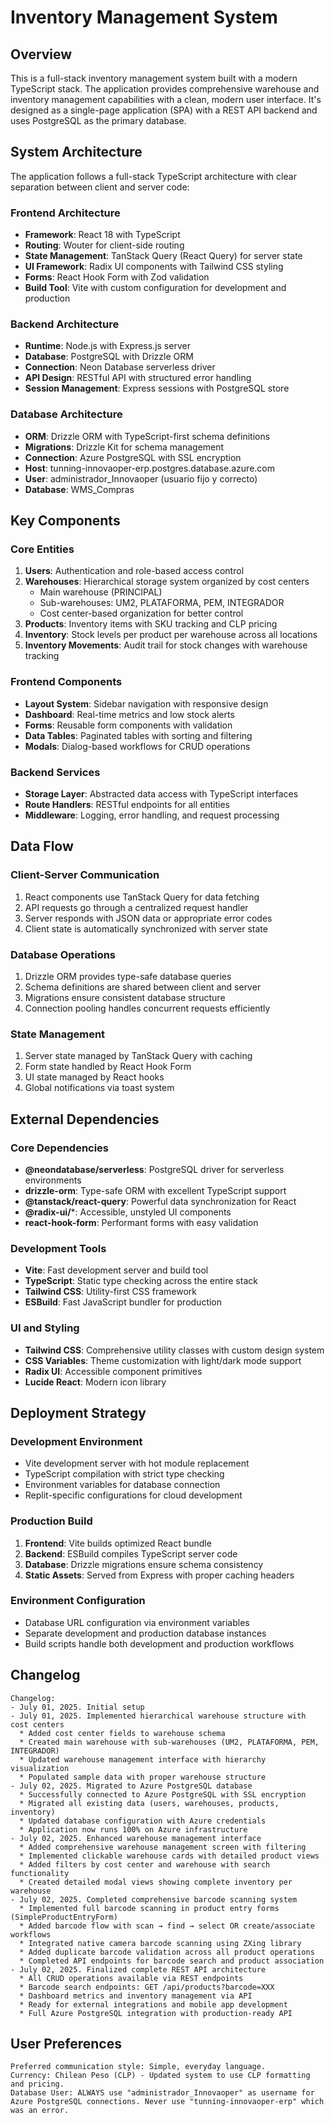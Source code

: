 # Inventory Management System

## Overview

This is a full-stack inventory management system built with a modern TypeScript stack. The application provides comprehensive warehouse and inventory management capabilities with a clean, modern user interface. It's designed as a single-page application (SPA) with a REST API backend and uses PostgreSQL as the primary database.

## System Architecture

The application follows a full-stack TypeScript architecture with clear separation between client and server code:

### Frontend Architecture
- **Framework**: React 18 with TypeScript
- **Routing**: Wouter for client-side routing
- **State Management**: TanStack Query (React Query) for server state
- **UI Framework**: Radix UI components with Tailwind CSS styling
- **Forms**: React Hook Form with Zod validation
- **Build Tool**: Vite with custom configuration for development and production

### Backend Architecture  
- **Runtime**: Node.js with Express.js server
- **Database**: PostgreSQL with Drizzle ORM
- **Connection**: Neon Database serverless driver
- **API Design**: RESTful API with structured error handling
- **Session Management**: Express sessions with PostgreSQL store

### Database Architecture
- **ORM**: Drizzle ORM with TypeScript-first schema definitions
- **Migrations**: Drizzle Kit for schema management
- **Connection**: Azure PostgreSQL with SSL encryption
- **Host**: tunning-innovaoper-erp.postgres.database.azure.com  
- **User**: administrador_Innovaoper (usuario fijo y correcto)
- **Database**: WMS_Compras

## Key Components

### Core Entities
1. **Users**: Authentication and role-based access control
2. **Warehouses**: Hierarchical storage system organized by cost centers
   - Main warehouse (PRINCIPAL)
   - Sub-warehouses: UM2, PLATAFORMA, PEM, INTEGRADOR
   - Cost center-based organization for better control
3. **Products**: Inventory items with SKU tracking and CLP pricing
4. **Inventory**: Stock levels per product per warehouse across all locations
5. **Inventory Movements**: Audit trail for stock changes with warehouse tracking

### Frontend Components
- **Layout System**: Sidebar navigation with responsive design
- **Dashboard**: Real-time metrics and low stock alerts
- **Forms**: Reusable form components with validation
- **Data Tables**: Paginated tables with sorting and filtering
- **Modals**: Dialog-based workflows for CRUD operations

### Backend Services
- **Storage Layer**: Abstracted data access with TypeScript interfaces
- **Route Handlers**: RESTful endpoints for all entities
- **Middleware**: Logging, error handling, and request processing

## Data Flow

### Client-Server Communication
1. React components use TanStack Query for data fetching
2. API requests go through a centralized request handler
3. Server responds with JSON data or appropriate error codes
4. Client state is automatically synchronized with server state

### Database Operations
1. Drizzle ORM provides type-safe database queries
2. Schema definitions are shared between client and server
3. Migrations ensure consistent database structure
4. Connection pooling handles concurrent requests efficiently

### State Management
1. Server state managed by TanStack Query with caching
2. Form state handled by React Hook Form
3. UI state managed by React hooks
4. Global notifications via toast system

## External Dependencies

### Core Dependencies
- **@neondatabase/serverless**: PostgreSQL driver for serverless environments
- **drizzle-orm**: Type-safe ORM with excellent TypeScript support
- **@tanstack/react-query**: Powerful data synchronization for React
- **@radix-ui/***: Accessible, unstyled UI components
- **react-hook-form**: Performant forms with easy validation

### Development Tools
- **Vite**: Fast development server and build tool
- **TypeScript**: Static type checking across the entire stack
- **Tailwind CSS**: Utility-first CSS framework
- **ESBuild**: Fast JavaScript bundler for production

### UI and Styling
- **Tailwind CSS**: Comprehensive utility classes with custom design system
- **CSS Variables**: Theme customization with light/dark mode support
- **Radix UI**: Accessible component primitives
- **Lucide React**: Modern icon library

## Deployment Strategy

### Development Environment
- Vite development server with hot module replacement
- TypeScript compilation with strict type checking
- Environment variables for database connection
- Replit-specific configurations for cloud development

### Production Build
1. **Frontend**: Vite builds optimized React bundle
2. **Backend**: ESBuild compiles TypeScript server code
3. **Database**: Drizzle migrations ensure schema consistency
4. **Static Assets**: Served from Express with proper caching headers

### Environment Configuration
- Database URL configuration via environment variables
- Separate development and production database instances
- Build scripts handle both development and production workflows

## Changelog

```
Changelog:
- July 01, 2025. Initial setup
- July 01, 2025. Implemented hierarchical warehouse structure with cost centers
  * Added cost center fields to warehouse schema
  * Created main warehouse with sub-warehouses (UM2, PLATAFORMA, PEM, INTEGRADOR)
  * Updated warehouse management interface with hierarchy visualization
  * Populated sample data with proper warehouse structure
- July 02, 2025. Migrated to Azure PostgreSQL database
  * Successfully connected to Azure PostgreSQL with SSL encryption
  * Migrated all existing data (users, warehouses, products, inventory)
  * Updated database configuration with Azure credentials
  * Application now runs 100% on Azure infrastructure
- July 02, 2025. Enhanced warehouse management interface
  * Added comprehensive warehouse management screen with filtering
  * Implemented clickable warehouse cards with detailed product views
  * Added filters by cost center and warehouse with search functionality
  * Created detailed modal views showing complete inventory per warehouse
- July 02, 2025. Completed comprehensive barcode scanning system
  * Implemented full barcode scanning in product entry forms (SimpleProductEntryForm)
  * Added barcode flow with scan → find → select OR create/associate workflows
  * Integrated native camera barcode scanning using ZXing library
  * Added duplicate barcode validation across all product operations
  * Completed API endpoints for barcode search and product association
- July 02, 2025. Finalized complete REST API architecture
  * All CRUD operations available via REST endpoints
  * Barcode search endpoints: GET /api/products?barcode=XXX
  * Dashboard metrics and inventory management via API
  * Ready for external integrations and mobile app development
  * Full Azure PostgreSQL integration with production-ready API
```

## User Preferences

```
Preferred communication style: Simple, everyday language.
Currency: Chilean Peso (CLP) - Updated system to use CLP formatting and pricing.
Database User: ALWAYS use "administrador_Innovaoper" as username for Azure PostgreSQL connections. Never use "tunning-innovaoper-erp" which was an error.
```